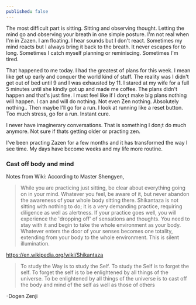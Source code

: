 ```yaml
---
published: false
---
```


The most difficult part is sitting.  Sitting and observing thought.  Letting the mind go and observing your breath in one simple posture.  I'm not real when I'm in Zazen.  I am floating.  I hear sounds but I don't react.  Sometimes my mind reacts but I always bring it back to the breath.  It never escapes for to long.  Sometimes I catch myself planning or reminiscing.  Sometimes I'm tired.  


That happened to me today.  I had the greatest of plans for this week.  I mean like get up early and conquer the world kind of stuff.  The reality was I didn't get out of bed until 9 and I was exhausted by 11.  I stared at my wife for a full 5 minutes until she kindly got up and made me coffee.  The plans didn't happen and that's just fine.  I must feel like if I don;t make big plans nothing will happen.  I can and will do nothing.  Not even Zen nothing.  Absolutely nothing..  Then maybe I'll go for a run.  I look at running like a reset button.  Too much stress, go for a run.  Instant cure.    


I never have imaginerary conversations.  That is something I don;t do much anymore. Not sure if thats getting older or practing zen.         


I've been practing Zazen for a few months and it has transformed the way I see time.  My days have become weeks and my life more routine.  

### Cast off body and mind

Notes from Wiki:
According to Master Shengyen,

> While you are practicing just sitting, be clear about everything going on in your mind. Whatever you feel, be aware of it, but never abandon the awareness of your whole body sitting there. Shikantaza is not sitting with nothing to do; it is a very demanding practice, requiring diligence as well as alertness. If your practice goes well, you will experience the 'dropping off' of sensations and thoughts. You need to stay with it and begin to take the whole environment as your body. Whatever enters the door of your senses becomes one totality, extending from your body to the whole environment. This is silent illumination.

https://en.wikipedia.org/wiki/Shikantaza


> To study the Way is to study the Self. To study the Self is to forget the self. To forget the self is to be enlightened by all things of the universe. To be enlightened by all things of the universe is to cast off the body and mind of the self as well as those of others

-Dogen Zenji
